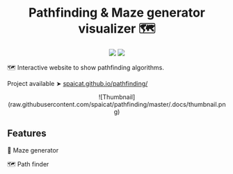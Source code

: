 <h1 align="center">
Pathfinding & Maze generator visualizer 🗺️
</h1>

<div align="center">
	<img src="https://img.shields.io/badge/Made%20with-JavaScript-F7DF1E?style=flat-square&logo=javascript" />
	<a href="https://github.com/spaicat/pathfinding/blob/master/LICENSE.md">
		<img src="https://img.shields.io/badge/license-MIT-green.svg?style=flat-square" />
	</a>
</div>

🗺️ Interactive website to show pathfinding algorithms.

Project available ➤ [spaicat.github.io/pathfinding/](https://spaicat.github.io/pathfinding/)

<p align="center">
![Thumbnail](raw.githubusercontent.com/spaicat/pathfinding/master/.docs/thumbnail.png)
</p>   

## Features

🧱 Maze generator

🗺️ Path finder